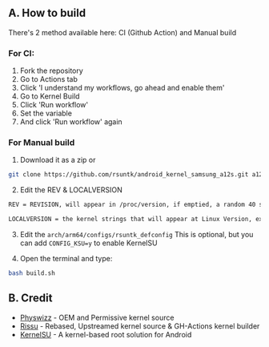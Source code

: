 ## A. How to build
There's 2 method available here: CI (Github Action) and Manual build

### For CI:
1. Fork the repository
2. Go to Actions tab
3. Click 'I understand my workflows, go ahead and enable them'
4. Go to Kernel Build
5. Click 'Run workflow'
6. Set the variable
7. And click 'Run workflow' again

### For Manual build
1. Download it as a zip or 
```sh
git clone https://github.com/rsuntk/android_kernel_samsung_a12s.git a12s_kernel && cd a12s_kernel
```

2. Edit the REV & LOCALVERSION
```sh
REV = REVISION, will appear in /proc/version, if emptied, a random 40 strings generator will appear in /proc/version as an 'id' not 'rev'

LOCALVERSION = the kernel strings that will appear at Linux Version, example '4.19.150-TragicHorizon'. The TragicHorizon is the kernel strings.
```

3. Edit the `arch/arm64/configs/rsuntk_defconfig`
This is optional, but you can add `CONFIG_KSU=y` to enable KernelSU

4. Open the terminal and type:
```sh
bash build.sh
```

## B. Credit
- [Physwizz](https://github.com/physwizz) - OEM and Permissive kernel source
- [Rissu](https://github.com/rsuntk) - Rebased, Upstreamed kernel source & GH-Actions kernel builder
- [KernelSU](https://kernelsu.org) - A kernel-based root solution for Android
